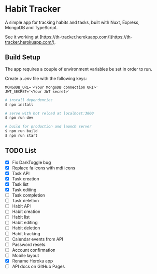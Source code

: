 # Habit Tracker

A simple app for tracking habits and tasks, built with Nuxt, Express, MongoDB and TypeScript.

See it working at [https://th-tracker.herokuapp.com/](https://th-tracker.herokuapp.com/).

## Build Setup

The app requires a couple of environment variables be set in order to run.

Create a *.env* file with the following keys:

```
MONGODB_URL='<Your MongoDB connection URI>'
JWT_SECRET='<Your JWT secret>'
```

```bash
# install dependencies
$ npm install

# serve with hot reload at localhost:3000
$ npm run dev

# build for production and launch server
$ npm run build
$ npm run start
```

## TODO List

- [X] Fix DarkToggle bug
- [X] Replace fa icons with mdi icons
- [X] Task API
- [X] Task creation
- [X] Task list
- [X] Task editing
- [ ] Task completion
- [ ] Task deletion
- [ ] Habit API
- [ ] Habit creation
- [ ] Habit list
- [ ] Habit editing
- [ ] Habit deletion
- [ ] Habit tracking
- [ ] Calendar events from API
- [ ] Password resets
- [ ] Account confirmation
- [ ] Mobile layout
- [X] Rename Heroku app
- [ ] API docs on GitHub Pages
